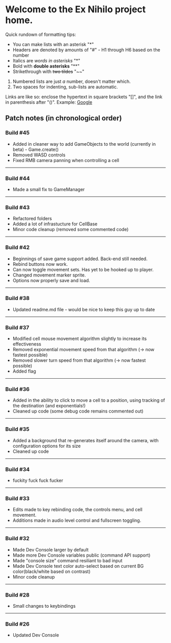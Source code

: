 # Welcome to the Ex Nihilo project home.

Quick rundown of formatting tips:
* You can make lists with an asterisk "*"
* Headers are denoted by amounts of "#" - H1 through H6 based on the number
* Italics are *words in asterisks* "*"
* Bold with **double asterisks** "**"
* Strikethrough with ~~two tildes~~ "~~"

1. Numbered lists are just *a* number, doesn't matter which.
  1. Two spaces for indenting, sub-lists are automatic.

Links are like so: enclose the hypertext in square brackets "[]", and the link in parenthesis after "()".
Example: [Google](https://www.google.com)

## Patch notes (in chronological order)

### Build #45
* Added in cleaner way to add GameObjects to the world (currently in beta) - Game.create()
* Removed WASD controls
* Fixed RMB camera panning when controlling a cell

------
### Build #44
* Made a small fix to GameManager

------
### Build #43
* Refactored folders
* Added a lot of infrastucture for CellBase
* Minor code cleanup (removed some commented code)

------
### Build #42
* Beginnings of save game support added. Back-end still needed.
* Rebind buttons now work.
* Can now toggle movement sets. Has yet to be hooked up to player.
* Changed movement marker sprite.
* Options now properly save and load.

------
### Build #38
* Updated readme.md file - would be nice to keep this guy up to date

------
### Build #37
* Modified cell mouse movement algorithm slightly to increase its effectiveness
* Removed exponential movement speed from that algorithm (-> now fastest possible)
* Removed slower turn speed from that algorithm (-> now fastest possible)
* Added flag

------
### Build #36
* Added in the ability to click to move a cell to a position, using tracking of the destination (and exponentials!)
* Cleaned up code (some debug code remains commented out)

------
### Build #35
* Added a background that re-generates itself around the camera, with configuration options for its size
* Cleaned up code

------
### Build #34
* fuckity fuck fuck fucker

------
### Build #33
* Edits made to key rebinding code, the controls menu, and cell movement.
* Additions made in audio level control and fullscreen toggling.

------
### Build #32
* Made Dev Console larger by default
* Made more Dev Console variables public (command API support)
* Made "console size" command resiliant to bad input
* Made Dev Console text color auto-select based on current BG color(black/white based on contrast)
* Minor code cleanup

------
### Build #28
* Small changes to keybindings

------
### Build #26
* Updated Dev Console
